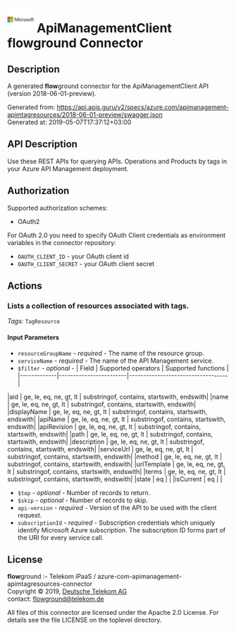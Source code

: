 # ![LOGO](logo.png) ApiManagementClient **flow**ground Connector

## Description

A generated **flow**ground connector for the ApiManagementClient API (version 2018-06-01-preview).

Generated from: https://api.apis.guru/v2/specs/azure.com/apimanagement-apimtagresources/2018-06-01-preview/swagger.json<br/>
Generated at: 2019-05-07T17:37:12+03:00

## API Description

Use these REST APIs for querying APIs. Operations and Products by tags in your Azure API Management deployment.

## Authorization

Supported authorization schemes:
- OAuth2

For OAuth 2.0 you need to specify OAuth Client credentials as environment variables in the connector repository:
* `OAUTH_CLIENT_ID` - your OAuth client id
* `OAUTH_CLIENT_SECRET` - your OAuth client secret

## Actions

### Lists a collection of resources associated with tags.

*Tags:* `TagResource`

#### Input Parameters
* `resourceGroupName` - _required_ - The name of the resource group.
* `serviceName` - _required_ - The name of the API Management service.
* `$filter` - _optional_ - | Field       | Supported operators    | Supported functions               |
|-------------|------------------------|-----------------------------------|

|aid | ge, le, eq, ne, gt, lt | substringof, contains, startswith, endswith|
|name | ge, le, eq, ne, gt, lt | substringof, contains, startswith, endswith|
|displayName | ge, le, eq, ne, gt, lt | substringof, contains, startswith, endswith|
|apiName | ge, le, eq, ne, gt, lt | substringof, contains, startswith, endswith|
|apiRevision | ge, le, eq, ne, gt, lt | substringof, contains, startswith, endswith|
|path | ge, le, eq, ne, gt, lt | substringof, contains, startswith, endswith|
|description | ge, le, eq, ne, gt, lt | substringof, contains, startswith, endswith|
|serviceUrl | ge, le, eq, ne, gt, lt | substringof, contains, startswith, endswith|
|method | ge, le, eq, ne, gt, lt | substringof, contains, startswith, endswith|
|urlTemplate | ge, le, eq, ne, gt, lt | substringof, contains, startswith, endswith|
|terms | ge, le, eq, ne, gt, lt | substringof, contains, startswith, endswith|
|state | eq |    |
|isCurrent | eq |    |

* `$top` - _optional_ - Number of records to return.
* `$skip` - _optional_ - Number of records to skip.
* `api-version` - _required_ - Version of the API to be used with the client request.
* `subscriptionId` - _required_ - Subscription credentials which uniquely identify Microsoft Azure subscription. The subscription ID forms part of the URI for every service call.

## License

**flow**ground :- Telekom iPaaS / azure-com-apimanagement-apimtagresources-connector<br/>
Copyright © 2019, [Deutsche Telekom AG](https://www.telekom.de)<br/>
contact: flowground@telekom.de

All files of this connector are licensed under the Apache 2.0 License. For details
see the file LICENSE on the toplevel directory.
